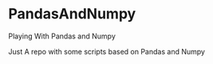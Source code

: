 # PandasAndNumpy
Playing With Pandas and Numpy

Just A repo with some scripts based on Pandas and Numpy
